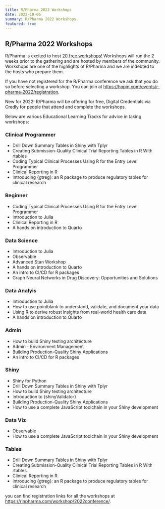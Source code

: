 ```yaml
---
title: R/Pharma 2022 Workshops
date: 2022-10-06
summary: R/Pharma 2022 Workshops.
featured: true
---
```


## R/Pharma 2022 Workshops

R/Pharma is excited to host [20 free workshops!](https://rinpharma.com/workshop/2022conference/) Workshops will run the 2 weeks prior to the gathering and are hosted by members of the community. Workshops are one of the highlights of R/Pharma and we are indebted to the hosts who prepare them.

If you have not registered for the R/Pharma conference we ask that you do so before selecting a workshop. You can join at https://hopin.com/events/r-pharma-2022/registration.

New for 2022! R/Pharma will be offering for free, Digital Credentials via Credly for people that attend and complete the workshops.

Below are various Educational Learning Tracks for advice in taking workshops:

### Clinical Programmer
-  Drill Down Summary Tables in Shiny with Tplyr
-  Creating Submission-Quality Clinical Trial Reporting Tables in R With rtables
-  Coding Typical Clinical Processes Using R for the Entry Level Programmer
-  Clinical Reporting in R
-  Introducing {gtreg}: an R package to produce regulatory tables for clinical research

### Beginner
-  Coding Typical Clinical Processes Using R for the Entry Level Programmer
-  Introduction to Julia
-  Clinical Reporting in R
-  A hands on introduction to Quarto

### Data Science
-  Introduction to Julia
-  Observable
-  Advanced Stan Workshop
-  A hands on introduction to Quarto
-  An intro to CI/CD for R packages
-  Graph Neural Networks in Drug Discovery: Opportunities and Solutions

### Data Analyis
-  Introduction to Julia
-  How to use pointblank to understand, validate, and document your data
-  Using R to derive robust insights from real-world health care data
-  A hands on introduction to Quarto

### Admin
-  How to build Shiny testing architecture
-  Admin - Environment Management
-  Building Production-Quality Shiny Applications
-  An intro to CI/CD for R packages

### Shiny
-  Shiny for Python
-  Drill Down Summary Tables in Shiny with Tplyr
-  How to build Shiny testing architecture
-  Introduction to {shinyValidator}
-  Building Production-Quality Shiny Applications
-  How to use a complete JavaScript toolchain in your Shiny development

### Data Viz
-  Observable
-  How to use a complete JavaScript toolchain in your Shiny development

### Tables
-  Drill Down Summary Tables in Shiny with Tplyr
-  Creating Submission-Quality Clinical Trial Reporting Tables in R With rtables
-  Clinical Reporting in R
-  Introducing {gtreg}: an R package to produce regulatory tables for clinical research

you can find registration links for all the workshops at https://rinpharma.com/workshop/2022conference/.

